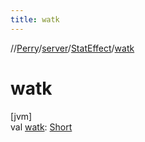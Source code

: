 ```yaml
---
title: watk
---
```

//[Perry](../../../index.html)/[server](../index.html)/[StatEffect](index.html)/[watk](watk.html)



# watk



[jvm]\
val [watk](watk.html): [Short](https://kotlinlang.org/api/latest/jvm/stdlib/kotlin/-short/index.html)





